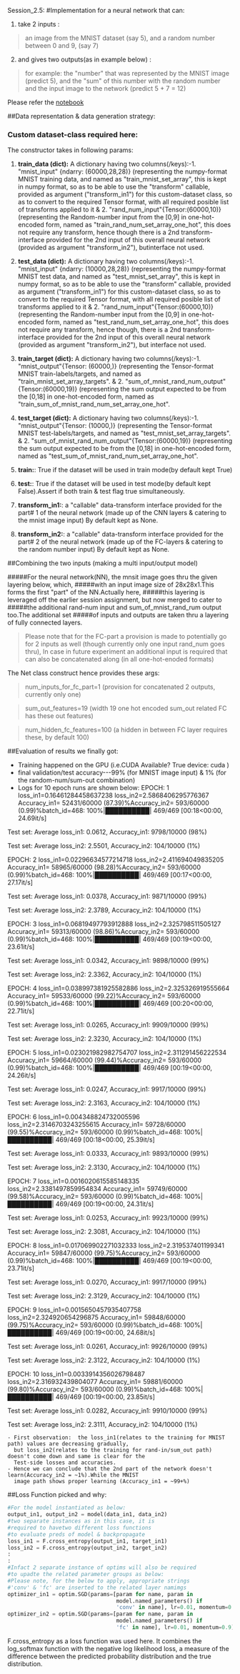 Session_2.5:
#Implementation for a neural network that can:
1.   take 2 inputs :
> an image from the MNIST dataset (say 5), and a random number between 0 and 9, (say 7)


2.  and gives two outputs(as in example below) :
> for example: the "number" that was represented by the MNIST image (predict 5), and the 
"sum" of this number with the random number and the input image to the network 
(predict 5 + 7 = 12)


Please refer the [notebook](https://github.com/ojhajayant/EVA8/blob/main/session_2.5/EVA8_session_2_5_final_Jayant_Ojha.ipynb) 

##Data representation & data generation strategy:

### Custom dataset-class required here:
The constructor takes in following params:
 
 1. **train_data (dict):** A dictionary having two columns(/keys):-1. "mnist_input" {ndarry: (60000,28,28)} 
    (representing the numpy-format MNIST training data, and named as "train_mnist_set_array", this is kept 
	in numpy format, so as to be able to use the "transform" callable, provided as argument ("transform_in1")
	for this custom-dataset class, so as to convert to the required Tensor format, with all required posible 
	list of transforms applied to it &  2. "rand_num_input"{Tensor:(60000,10)} (representing the Random-number
	input from the [0,9] in one-hot-encoded form, named as "train_rand_num_set_array_one_hot", this does not 
	require any transform, hence though there is a 2nd transform-interface provided for the 2nd input of this
	overall neural network (provided as argument "transform_in2"), butinterface not used.    
	
 2. **test_data (dict):** A dictionary having two columns(/keys):-1. "mnist_input" {ndarry: (10000,28,28)} 
    (representing the numpy-format MNIST test data, and named as "test_mnist_set_array", this is kept in numpy 
	format, so as to be able to use the "transform" callable, provided as argument ("transform_in1") for this 
	custom-dataset class, so as to convert to the required Tensor format, with all required posible list of 
	transforms applied to it &  2. "rand_num_input"{Tensor:(60000,10)} (representing the Random-number input 
	from the [0,9] in one-hot-encoded form, named as "test_rand_num_set_array_one_hot", this does not require 
	any transform, hence though, there is a 2nd transform-interface provided for the 2nd input of this overall 
	neural network (provided as argument "transform_in2"), but interface not used.
    
 3. **train_target (dict):** A dictionary having two columns(/keys):-1. "mnist_output"{Tensor: (60000,)} 
    (representing the Tensor-format MNIST train-labels/targets, and named as "train_mnist_set_array_targets".
     &  2. "sum_of_mnist_rand_num_output"{Tensor:(60000,19)} (representing the sum output expected to be from the
    [0,18] in one-hot-encoded form, named as "train_sum_of_mnist_rand_num_set_array_one_hot".
    
 4. **test_target (dict):** A dictionary having two columns(/keys):-1. "mnist_output"{Tensor: (10000,)} 
    (representing the Tensor-format MNIST test-labels/targets, and named as "test_mnist_set_array_targets".
     &  2. "sum_of_mnist_rand_num_output"{Tensor:(60000,19)} (representing the sum output expected to be from 
    the [0,18] in one-hot-encoded form, named as "test_sum_of_mnist_rand_num_set_array_one_hot".
  
 5. **train:**: True if the dataset will be used in train mode(by default kept True)
 
 6. **test:**: True if the dataset will be used in test mode(by default kept False).Assert if both train 
    & test flag true simultaneously.
	
 7. **transform_in1:**: a "callable" data-transform interface provided for the part# 1 of the neural network
    (made up of the CNN layers & catering to the mnist image input) By default kept as None.
 
 8. **transform_in2:**: a "callable" data-transform interface provided for the part# 2 of the neural network
    (made up of the FC-layers & catering to the random number input) By default kept as None.
 
##Combining the two inputs (making a multi input/output model)

#####For the neural network(NN), the mnsit image goes thru the given layering below, which, 
#####with an input image size of 28x28x1.This forms the first "part" of the NN.Actually here,
#####this layering is leveraged off the earlier session assignment, but now merged to cater to
#####the  additional rand-num input and sum_of_mnist_rand_rum output too.The additional set 
#####of inputs and outputs are taken thru a layering of fully connected layers.

>Please note that for the FC-part a provision is made to potentially go for 2 inputs as well (though 
currently only one input rand_num goes thru), In case in future experiment an additional input is required
 that can also be concatenated along (in all one-hot-enoded formats)

The Net class construct hence provides these args:
>num_inputs_for_fc_part=1 (provision for concatenated 2 outputs, currently only one)

>sum_out_features=19 (width 19 one hot encoded sum_out related FC has these out features)

>num_hidden_fc_features=100 (a hidden in between FC layer requires these, by default 100)

##Evaluation of results we finally got:
- Training happened on the GPU (i.e.CUDA Available? True  device:  cuda  )
- final validation/test accuracy---99% (for MNIST image input) & 1% (for the random-num/sum-out combination)
- Logs for 10 epoch runs are shown below:
EPOCH: 1
loss_in1=0.16461284458637238  loss_in2=2.5868406295776367 Accuracy_in1= 52431/60000 (87.39)%Accuracy_in2= 593/60000 (0.99)%batch_id=468: 100%|██████████| 469/469 [00:18<00:00, 24.69it/s]

Test set: Average loss_in1: 0.0612, Accuracy_in1: 9798/10000 (98%)


Test set: Average loss_in2: 2.5501, Accuracy_in2: 104/10000 (1%)

EPOCH: 2
loss_in1=0.02296634577214718  loss_in2=2.411694049835205 Accuracy_in1= 58965/60000 (98.28)%Accuracy_in2= 593/60000 (0.99)%batch_id=468: 100%|██████████| 469/469 [00:17<00:00, 27.17it/s]

Test set: Average loss_in1: 0.0378, Accuracy_in1: 9871/10000 (99%)


Test set: Average loss_in2: 2.3789, Accuracy_in2: 104/10000 (1%)

EPOCH: 3
loss_in1=0.06819497793912888  loss_in2=2.325798511505127 Accuracy_in1= 59313/60000 (98.86)%Accuracy_in2= 593/60000 (0.99)%batch_id=468: 100%|██████████| 469/469 [00:19<00:00, 23.61it/s]

Test set: Average loss_in1: 0.0342, Accuracy_in1: 9898/10000 (99%)


Test set: Average loss_in2: 2.3362, Accuracy_in2: 104/10000 (1%)

EPOCH: 4
loss_in1=0.038997381925582886  loss_in2=2.325326919555664 Accuracy_in1= 59533/60000 (99.22)%Accuracy_in2= 593/60000 (0.99)%batch_id=468: 100%|██████████| 469/469 [00:20<00:00, 22.71it/s]

Test set: Average loss_in1: 0.0265, Accuracy_in1: 9909/10000 (99%)


Test set: Average loss_in2: 2.3230, Accuracy_in2: 104/10000 (1%)

EPOCH: 5
loss_in1=0.023021982982754707  loss_in2=2.311291456222534 Accuracy_in1= 59664/60000 (99.44)%Accuracy_in2= 593/60000 (0.99)%batch_id=468: 100%|██████████| 469/469 [00:19<00:00, 24.26it/s]

Test set: Average loss_in1: 0.0247, Accuracy_in1: 9917/10000 (99%)


Test set: Average loss_in2: 2.3163, Accuracy_in2: 104/10000 (1%)

EPOCH: 6
loss_in1=0.004348824732005596  loss_in2=2.3146703243255615 Accuracy_in1= 59728/60000 (99.55)%Accuracy_in2= 593/60000 (0.99)%batch_id=468: 100%|██████████| 469/469 [00:18<00:00, 25.39it/s]

Test set: Average loss_in1: 0.0333, Accuracy_in1: 9893/10000 (99%)


Test set: Average loss_in2: 2.3130, Accuracy_in2: 104/10000 (1%)

EPOCH: 7
loss_in1=0.0016020615585148335  loss_in2=2.3381497859954834 Accuracy_in1= 59749/60000 (99.58)%Accuracy_in2= 593/60000 (0.99)%batch_id=468: 100%|██████████| 469/469 [00:19<00:00, 24.31it/s]

Test set: Average loss_in1: 0.0253, Accuracy_in1: 9923/10000 (99%)


Test set: Average loss_in2: 2.3081, Accuracy_in2: 104/10000 (1%)

EPOCH: 8
loss_in1=0.017069902271032333  loss_in2=2.319537401199341 Accuracy_in1= 59847/60000 (99.75)%Accuracy_in2= 593/60000 (0.99)%batch_id=468: 100%|██████████| 469/469 [00:19<00:00, 23.71it/s]

Test set: Average loss_in1: 0.0270, Accuracy_in1: 9917/10000 (99%)


Test set: Average loss_in2: 2.3129, Accuracy_in2: 104/10000 (1%)

EPOCH: 9
loss_in1=0.0015650457935407758  loss_in2=2.324920654296875 Accuracy_in1= 59848/60000 (99.75)%Accuracy_in2= 593/60000 (0.99)%batch_id=468: 100%|██████████| 469/469 [00:19<00:00, 24.68it/s]

Test set: Average loss_in1: 0.0261, Accuracy_in1: 9926/10000 (99%)


Test set: Average loss_in2: 2.3122, Accuracy_in2: 104/10000 (1%)

EPOCH: 10
loss_in1=0.0033914356026798487  loss_in2=2.316932439804077 Accuracy_in1= 59881/60000 (99.80)%Accuracy_in2= 593/60000 (0.99)%batch_id=468: 100%|██████████| 469/469 [00:19<00:00, 23.85it/s]

Test set: Average loss_in1: 0.0282, Accuracy_in1: 9910/10000 (99%)


Test set: Average loss_in2: 2.3111, Accuracy_in2: 104/10000 (1%)

	- First observation:  the loss_in1(relates to the training for MNIST path) values are decreasing gradually,
	  but loss_in2(relates to the training for rand-in/sum_out path) doesn't come down and same is clear for the 
	  Test-side losses and accuracies.
	- Hence we can conclude that the 2nd part of the network doesn't learn(Accuracy_in2 = ~1%).While the MNIST
	  image path shows proper learning (Accuracy_in1 = ~99+%)

##Loss Function picked and why:
```python
#For the model instantiated as below:
output_in1, output_in2 = model(data_in1, data_in2)
#two separate instances as in this case, it is
#required to havetwo different loss functions
#to evaluate preds of model & backpropagate
loss_in1 = F.cross_entropy(output_in1, target_in1)
loss_in2 = F.cross_entropy(output_in2, target_in2)
:
:
#Infact 2 separate instance of optims will also be required
#to upadte the related parameter groups as below:
#Please note, for the below to apply, appropriate strings
#'conv' & 'fc' are inserted to the related layer namimgs
optimizer_in1 = optim.SGD(params=[param for name, param in
                                  model.named_parameters() if
                                  'conv' in name], lr=0.01, momentum=0.9)
optimizer_in2 = optim.SGD(params=[param for name, param in
                                  model.named_parameters() if
                                  'fc' in name], lr=0.01, momentum=0.9)
 ```
F.cross_entropy as a loss function was used here. It combines the log_softmax 
function with the negative log likelihood loss, a measure of the difference 
between the predicted probability distribution and the true distribution.

